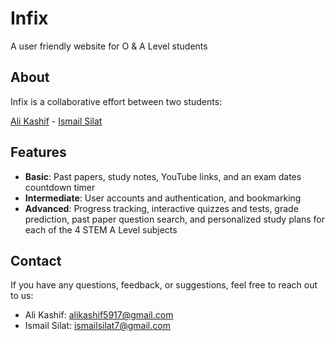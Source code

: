 # Infix
A user friendly website for O &amp; A Level students

## About

Infix is a collaborative effort between two students:

[Ali Kashif](https://github.com/ali5917) - [Ismail Silat](https://github.com/ismailsilat7)

## Features

- **Basic**: Past papers, study notes, YouTube links, and an exam dates countdown timer
- **Intermediate**: User accounts and authentication, and bookmarking
- **Advanced**: Progress tracking, interactive quizzes and tests, grade prediction, past paper question search, and personalized study plans for each of the 4 STEM A Level subjects

## Contact

If you have any questions, feedback, or suggestions, feel free to reach out to us:

- Ali Kashif: alikashif5917@gmail.com
- Ismail Silat: ismailsilat7@gmail.com